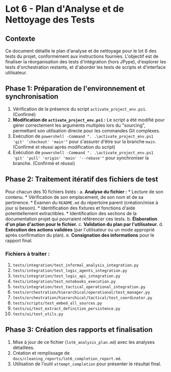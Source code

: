 # Lot 6 - Plan d'Analyse et de Nettoyage des Tests

## Contexte
Ce document détaille le plan d'analyse et de nettoyage pour le lot 6 des tests du projet, conformément aux instructions fournies. L'objectif est de finaliser la réorganisation des tests d'intégration (hors JPype), d'explorer les tests d'orchestration restants, et d'aborder les tests de scripts et d'interface utilisateur.

## Phase 1: Préparation de l'environnement et synchronisation
1.  Vérification de la présence du script `activate_project_env.ps1`. (Confirmé)
2.  **Modification de `activate_project_env.ps1` :** Le script a été modifié pour gérer correctement les arguments multiples lors du "sourcing", permettant son utilisation directe pour les commandes Git complexes.
3.  Exécution de `powershell -Command ". .\activate_project_env.ps1 'git' 'checkout' 'main'"` pour s'assurer d'être sur la branche `main`. (Confirmé et réussi après modification du script)
4.  Exécution de `powershell -Command ". .\activate_project_env.ps1 'git' 'pull' 'origin' 'main' '--rebase'"` pour synchroniser la branche. (Confirmé et réussi)

## Phase 2: Traitement itératif des fichiers de test
Pour chacun des 10 fichiers listés :
    a.  **Analyse du fichier :**
        *   Lecture de son contenu.
        *   Vérification de son emplacement, de son nom et de sa pertinence.
        *   Examen du `README.md` du répertoire parent (création/mise à jour si besoin).
        *   Identification des fixtures et fonctions d'aide potentiellement extractibles.
        *   Identification des sections de la documentation projet qui pourraient référencer ces tests.
    b.  **Élaboration d'un plan d'action pour le fichier.**
    c.  **Validation du plan par l'utilisateur.**
    d.  **Exécution des actions validées** (par l'utilisateur ou un mode approprié après confirmation du plan).
    e.  **Consignation des informations** pour le rapport final.

### Fichiers à traiter :
1.  `tests/integration/test_informal_analysis_integration.py`
2.  `tests/integration/test_logic_agents_integration.py`
3.  `tests/integration/test_logic_api_integration.py`
4.  `tests/integration/test_notebooks_execution.py`
5.  `tests/integration/test_tactical_operational_integration.py`
6.  `tests/orchestration/hierarchical/operational/test_manager.py`
7.  `tests/orchestration/hierarchical/tactical/test_coordinator.py`
8.  `tests/scripts/test_embed_all_sources.py`
9.  `tests/ui/test_extract_definition_persistence.py`
10. `tests/ui/test_utils.py`

## Phase 3: Création des rapports et finalisation
1.  Mise à jour de ce fichier (`lot6_analysis_plan.md`) avec les analyses détaillées.
2.  Création et remplissage de `docs/cleaning_reports/lot6_completion_report.md`.
3.  Utilisation de l'outil `attempt_completion` pour présenter le résultat final.